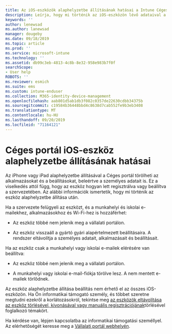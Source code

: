 ```yaml
---
title: Az iOS-eszközök alaphelyzetbe állításának hatásai a Intune Céges portálban | Microsoft Docs
description: Leírja, hogy mi történik az iOS-eszközön lévő adataival a Intune Céges portál való alaphelyzetbe állítása után.
keywords: ''
author: lenewsad
ms.author: lanewsad
manager: dougeby
ms.date: 09/18/2019
ms.topic: article
ms.prod: ''
ms.service: microsoft-intune
ms.technology: ''
ms.assetid: db99c3eb-4813-4c8b-8e32-958e983b7f0f
searchScope:
- User help
ROBOTS: ''
ms.reviewer: esmich
ms.suite: ems
ms.custom: intune-enduser
ms.collection: M365-identity-device-management
ms.openlocfilehash: aab801d5ab1db3f082c0357de22630cdbb34375b
ms.sourcegitcommit: c19584b36448bbd4c8638d7cab552fe9b3eb3408
ms.translationtype: MT
ms.contentlocale: hu-HU
ms.lasthandoff: 09/20/2019
ms.locfileid: "71164121"
---
```

# <a name="effects-of-company-portal-ios-device-reset"></a>Céges portál iOS-eszköz alaphelyzetbe állításának hatásai 

Az iPhone vagy iPad alaphelyzetbe állításával a Céges portál törölheti az alkalmazásokat és a beállításokat, beleértve a személyes adatait is. Ez a viselkedés attól függ, hogy az eszköz hogyan lett regisztrálva vagy beállítva a szervezetében. Az alábbi információk ismertetik, hogy mi történik az eszköz alaphelyzetbe állítása után.  

Ha a szervezete felügyeli az eszközt, és a munkahelyi és iskolai e-mailekhez, alkalmazásokhoz és Wi-Fi-hez is hozzáférhet:

- Az eszköz többé nem jelenik meg a vállalati portálon.  

- Az eszköz visszaáll a gyártó gyári alapértelmezett beállításaira. A rendszer eltávolítja a személyes adatait, alkalmazásait és beállításait.

Ha az eszköz csak a munkahelyi vagy iskolai e-mailek elérésére van beállítva:

- Az eszköz többé nem jelenik meg a vállalati portálon.  

- A munkahelyi vagy iskolai e-mail-fiókja törölve lesz. A nem mentett e-mailek törlődnek.   

Az eszköz alaphelyzetbe állítása beállítás nem érhető el az összes iOS-eszközön. Ha Ön informatikai támogató személy, és többet szeretne megtudni ezekről a korlátozásokról, tekintse meg [az eszközök eltávolítása az eszköz törlésével, kivonásával vagy manuális regisztrációjának](https://docs.microsoft.com/intune/devices-wipe)törlésével foglalkozó témakört.  

Ha kérdése van, lépjen kapcsolatba az informatikai támogatási személlyel. Az elérhetőségét keresse meg a [Vállalati portál webhelyén](https://go.microsoft.com/fwlink/?linkid=2010980).
